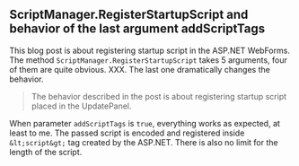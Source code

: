 ## ScriptManager.RegisterStartupScript and behavior of the last argument addScriptTags

This blog post is about registering startup script in the ASP.NET WebForms. The method `ScriptManager.RegisterStartupScript` takes 5 arguments, four of them are quite obvious.
XXX. The last one dramatically changes the behavior.

> The behavior described in the post is about registering startup script placed in the UpdatePanel.

When parameter `addScriptTags` is `true`, everything works as expected, at least to me. The passed script is encoded and registered inside `&lt;script&gt;` tag created by the ASP.NET. There is also no limit for the length of the script.
